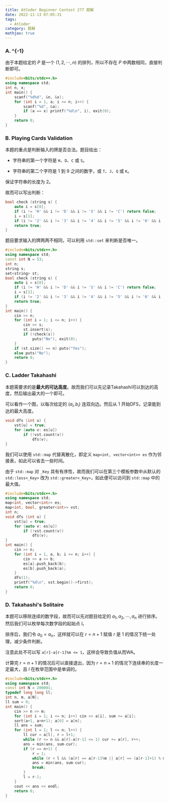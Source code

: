 ```yaml
---
title: AtCoder Beginner Contest 277 题解
date: 2022-11-13 07:05:31
tags:
  - AtCoder
category: 题解
mathjax: true
---
```


### A. ^{-1}

由于本题给定的 $P$ 是一个 $(1, 2, \cdots, n)$ 的排列，所以不存在 $P$ 中两数相同，直接判断即可。

```c++
#include<bits/stdc++.h>
using namespace std;
int n, x;
int main() {
    scanf("%d%d", &n, &x);
    for (int i = 1, a; i <= n; i++) {
        scanf("%d", &a);
        if (a == x) printf("%d\n", i), exit(0);
    }
    return 0;
}
```

### B. Playing Cards Validation

本题的重点是判断输入的牌是否合法。题目给出：

+ 字符串的第一个字符是 `H`、`D`、`C` 或 `S`。

+ 字符串的第二个字符是 $1$ 到 $9$ 之间的数字，或 `T`、`J`、`Q` 或 `K`。

保证字符串的长度为 $2$。

故而可以写出判断：

```c++
bool check (string s) {
    auto i = s[0];
    if (i != 'H' && i != 'D' && i != 'S' && i != 'C') return false;
    i = s[1];
    if (i != '2' && i != '3' && i != '4' && i != '5' && i != '6' && i != '7' && i != '8' && i != '9' && i != 'T' && i != 'J' && i != 'Q' && i != 'K' && i != 'A') return false;
    return true;
}
```

题目要求输入的牌两两不相同，可以利用 `std::set` 来判断是否唯一。

```c++
#include<bits/stdc++.h>
using namespace std;
const int N = 53;
int n;
string s;
set<string> st;
bool check (string s) {
    auto i = s[0];
    if (i != 'H' && i != 'D' && i != 'S' && i != 'C') return false;
    i = s[1];
    if (i != '2' && i != '3' && i != '4' && i != '5' && i != '6' && i != '7' && i != '8' && i != '9' && i != 'T' && i != 'J' && i != 'Q' && i != 'K' && i != 'A') return false;
    return true;
}
int main() {
    cin >> n;
    for (int i = 1; i <= n; i++) {
        cin >> s;
        st.insert(s);
        if (!check(s))
            puts("No"), exit(0);
    }
    if (st.size() == n) puts("Yes");
    else puts("No");
    return 0;
}
```

### C. Ladder Takahashi

本题需要求的是**最大的可达高度**。故而我们可以先记录Takahashi可以到达的高度，然后输出最大的一个即可。

可以看作一个图，以每次给定的 $(a_i, b_i)$ 连双向边。然后从 $1$ 开始DFS，记录能到达的最大高度。

```c++
void dfs (int u) {
    vst[u] = true;
    for (auto v: es[u])
        if (!vst.count(v))
            dfs(v);
}
```

我们可以使用 `std::map` 代替离散化，即定义 `map<int, vector<int>> es` 作为邻接表，如此可以省去一些时间。

由于 `std::map` 对 `_Key` 具有有序性，故而我们可以在第三个模板参数中从默认的 `std::less<_Key>` 改为 `std::greater<_Key>`，如此便可以访问到 `std::map` 中的最大值。

```c++
#include<bits/stdc++.h>
using namespace std;
map<int, vector<int>> es;
map<int, bool, greater<int>> vst;
int n;
void dfs (int u) {
    vst[u] = true;
    for (auto v: es[u])
        if (!vst.count(v))
            dfs(v);
}
int main() {
    cin >> n;
    for (int i = 1, a, b; i <= n; i++) {
        cin >> a >> b;
        es[a].push_back(b);
        es[b].push_back(a);
    }
    dfs(1);
    printf("%d\n", vst.begin()->first);
    return 0;
}
```

### D. Takahashi's Solitaire

本题可以移除连续的数字段，故而可以先对题目给定的 $a_1, a_2, \cdots, a_n$ 进行排序。然后我们可以枚举每次数字段的起始点 $l$。

排序后，我们令 $a_0 = a_n$，这样就可以在 $r = n+1$ 赋值 $r$ 是 $1$ 的情况下统一处理，减少条件判断。

注意此处不可以写 `a[r]-a[r-1]%m <= 1`，这样会导致负值从而WA。

计算完 $r = n+1$ 的情况后可以直接退出，因为 $r = n+1$ 的情况下连续串的长度一定最大，且 $l$ 在枚举范围中是单调的。

```c++
#include<bits/stdc++.h>
using namespace std;
const int N = 200001;
typedef long long ll;
int n, m, a[N];
ll sum = 0;
int main() {
    cin >> n >> m;
    for (int i = 1; i <= n; i++) cin >> a[i], sum += a[i];
    sort(a+1, a+n+1); a[0] = a[n];
    ll ans = sum;
    for (int l = 1; l <= n; l++) {
        ll cur = a[l], r = l+1;
        while (r <= n && a[r]-a[r-1] <= 1) cur += a[r], r++;
        ans = min(ans, sum-cur);
        if (r == n+1) {
            r = 1;
            while (r < l && (a[r] == a[r-1]%m || a[r] == (a[r-1]+1) % m)) cur += a[r], r++;
            ans = min(ans, sum-cur);
            break;
        }
        l = r-1;
    }
    cout << ans << endl;
    return 0;
}
```